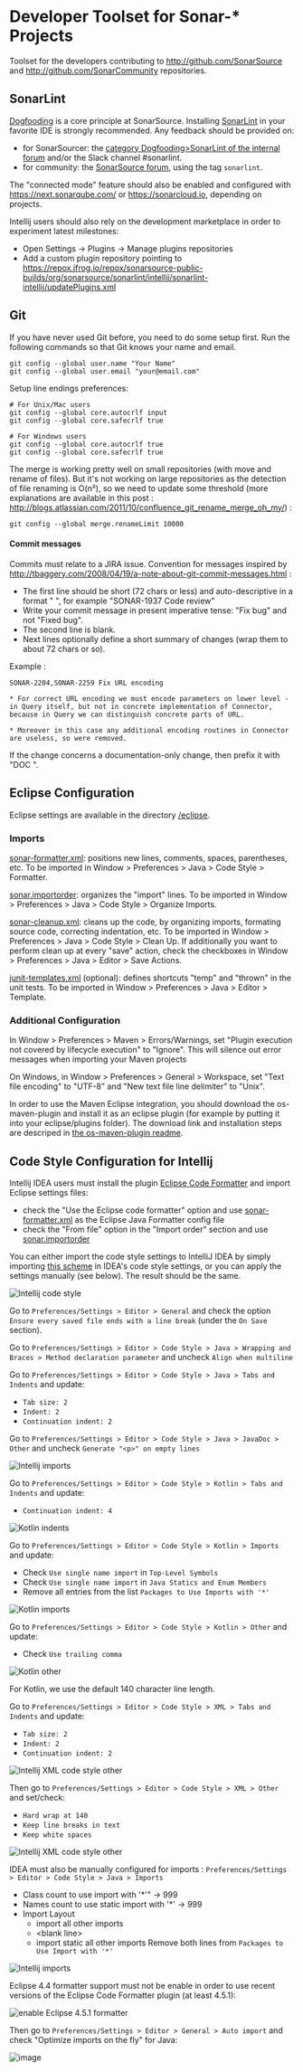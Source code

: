 # Developer Toolset for Sonar-* Projects

Toolset for the developers contributing to http://github.com/SonarSource and http://github.com/SonarCommunity repositories.

## SonarLint

[Dogfooding](https://en.wikipedia.org/wiki/Eating_your_own_dog_food) is a core principle at SonarSource. Installing [SonarLint](http://sonarlint.org/) in your favorite IDE is strongly recommended. Any feedback should be provided on:
* for SonarSourcer: the [category Dogfooding>SonarLint of the internal forum](https://discuss.sonarsource.com/c/dogfood/sl) and/or the Slack channel #sonarlint. 
* for community: the [SonarSource forum](https://community.sonarsource.com/), using the tag `sonarlint`.

The "connected mode" feature should also be enabled and configured with https://next.sonarqube.com/ or https://sonarcloud.io, depending on projects.

Intellij users should also rely on the development marketplace in order to experiment latest milestones:
* Open Settings → Plugins → Manage plugins repositories
* Add a custom plugin repository pointing to https://repox.jfrog.io/repox/sonarsource-public-builds/org/sonarsource/sonarlint/intellij/sonarlint-intellij/updatePlugins.xml

## Git

If you have never used Git before, you need to do some setup first. Run the following commands so that Git knows your name and email.

    git config --global user.name "Your Name"
    git config --global user.email "your@email.com"

Setup line endings preferences:

    # For Unix/Mac users
    git config --global core.autocrlf input
    git config --global core.safecrlf true

    # For Windows users
    git config --global core.autocrlf true
    git config --global core.safecrlf true

The merge is working pretty well on small repositories (with move and rename of files). But it's not working on large repositories as the detection of file renaming is O(n²), so we need to update some threshold (more explanations are available in this post : http://blogs.atlassian.com/2011/10/confluence_git_rename_merge_oh_my/) :

    git config --global merge.renameLimit 10000

#### Commit messages

Commits must relate to a JIRA issue. Convention for messages inspired by http://tbaggery.com/2008/04/19/a-note-about-git-commit-messages.html :

* The first line should be short (72 chars or less) and auto-descriptive in a format "<JIRA KEY> <DESCRIPTION>", for example "SONAR-1937 Code review"
* Write your commit message in present imperative tense: "Fix bug" and not "Fixed bug".
* The second line is blank.
* Next lines optionally define a short summary of changes (wrap them to about 72 chars or so).

Example :

    SONAR-2204,SONAR-2259 Fix URL encoding

    * For correct URL encoding we must encode parameters on lower level -
    in Query itself, but not in concrete implementation of Connector,
    because in Query we can distinguish concrete parts of URL.

    * Moreover in this case any additional encoding routines in Connector
    are useless, so were removed.

If the change concerns a documentation-only change, then prefix it with "DOC ".

## Eclipse Configuration

Eclipse settings are available in the directory [/eclipse](/eclipse).

### Imports

[sonar-formatter.xml](/eclipse/sonar-formatter.xml):
positions new lines, comments, spaces, parentheses, etc. To be imported in Window > Preferences > Java > Code Style > Formatter.

[sonar.importorder](/eclipse/sonar.importorder):
organizes the "import" lines. To be imported in Window > Preferences > Java > Code Style > Organize Imports.

[sonar-cleanup.xml](/eclipse/sonar-cleanup.xml):
cleans up the code, by organizing imports, formating source code, correcting indentation, etc.
To be imported in Window > Preferences > Java > Code Style > Clean Up. If additionally you want to perform clean up at every "save" action, check the checkboxes in Window > Preferences > Java > Editor > Save Actions.

[junit-templates.xml](/eclipse/junit-templates.xml) (optional):
defines shortcuts "temp" and "thrown" in the unit tests. To be imported in Window > Preferences > Java > Editor > Template.

### Additional Configuration

In Window > Preferences > Maven > Errors/Warnings, set "Plugin execution not covered by lifecycle execution" to "Ignore". This will silence out error messages when importing your Maven projects

On Windows, in Window > Preferences > General > Workspace, set "Text file encoding" to "UTF-8" and "New text file line delimiter" to "Unix".

In order to use the Maven Eclipse integration, you should download the os-maven-plugin and install it as an eclipse plugin (for example by putting it into your eclipse/plugins folder). The download link and installation steps are descriped in [the os-maven-plugin readme](https://github.com/trustin/os-maven-plugin/blob/master/README.md#user-content-issues-with-eclipse-m2e-or-other-ides).

## Code Style Configuration for Intellij

Intellij IDEA users must install the plugin [Eclipse Code Formatter](http://plugins.jetbrains.com/plugin/?id=6546) and import Eclipse settings files:
* check the "Use the Eclipse code formatter" option and use [sonar-formatter.xml](/eclipse/sonar-formatter.xml) as the Eclipse Java Formatter config file
* check the "From file" option in the "Import order" section and use [sonar.importorder](/eclipse/sonar.importorder)

You can either import the code style settings to IntelliJ IDEA by simply importing [this scheme](intellij/codestyle_sonar_developer_toolset.xml)
in IDEA's code style settings, or you can apply the settings manually (see below). The result should be the same.

![Intellij code style](intellij/intellij-code-style.png)

Go to `Preferences/Settings > Editor > General` and check the option `Ensure every saved file ends with a line break` (under the `On Save` section).

Go to `Preferences/Settings > Editor > Code Style > Java > Wrapping and Braces > Method declaration parameter` and uncheck `Align when multiline`

Go to `Preferences/Settings > Editor > Code Style > Java > Tabs and Indents` and update:
* `Tab size: 2`
* `Indent: 2`
* `Continuation indent: 2`

Go to `Preferences/Settings > Editor > Code Style > Java > JavaDoc > Other` and uncheck `Generate "<p>" on empty lines`

![Intellij imports](intellij/intellij-java-indents.png)

Go to `Preferences/Settings > Editor > Code Style > Kotlin > Tabs and Indents` and update:
* `Continuation indent: 4`

![Kotlin indents](intellij/intellij-kotlin-indents.png)

Go to `Preferences/Settings > Editor > Code Style > Kotlin > Imports` and update:
* Check `Use single name import` in `Top-Level Symbols`
* Check `Use single name import` in `Java Statics and Enum Members`
* Remove all entries from the list `Packages to Use Imports with '*'`

![Kotlin imports](intellij/intellij-kotlin-imports.png)

Go to `Preferences/Settings > Editor > Code Style > Kotlin > Other` and update:
* Check `Use trailing comma`
  
![Kotlin other](intellij/intellij-kotlin-other.png)

For Kotlin, we use the default 140 character line length.

Go to `Preferences/Settings > Editor > Code Style > XML > Tabs and Indents` and update:
* `Tab size: 2`
* `Indent: 2`
* `Continuation indent: 2`

![Intellij XML code style other](intellij/intellij-xml-indents.png)

Then go to `Preferences/Settings > Editor > Code Style > XML > Other` and set/check:
* `Hard wrap at 140`
* `Keep line breaks in text`
* `Keep white spaces`

![Intellij XML code style other](intellij/intellij-xml-other.png)

IDEA must also be manually configured for imports : `Preferences/Settings > Editor > Code Style > Java > Imports`
* Class count to use import with '*'" -> 999
* Names count to use static import with '*' -> 999
* Import Layout
  * import all other imports
  * &lt;blank line&gt;
  * import static all other imports
Remove both lines from `Packages to Use Import with '*'`
    
![Intellij imports](intellij/intellij-imports.png)

Eclipse 4.4 formatter support must not be enable in order to use recent versions of the Eclipse Code Formatter plugin (at least 4.5.1):

![enable Eclipse 4.5.1 formatter](intellij/intellij-eclipse-formatter_4_5_1.png)

Then go to `Preferences/Settings > Editor > General > Auto import` and check "Optimize imports on the fly" for Java:

![image](https://user-images.githubusercontent.com/50145663/135304815-0b51f1da-16d4-4fc7-a278-a13067e78d7c.png)
